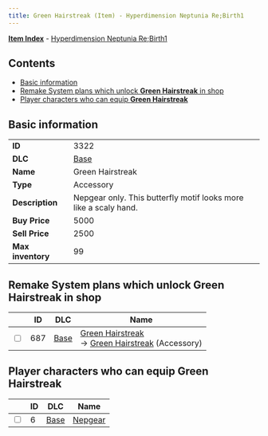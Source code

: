 ```yaml
---
title: Green Hairstreak (Item) - Hyperdimension Neptunia Re;Birth1
---
```


[**Item Index**](/neptunia/rb1/item/index.html) - [Hyperdimension Neptunia Re;Birth1](/neptunia/rb1)

## Contents

- [Basic information](#basic-information)
- [Remake System plans which unlock **Green Hairstreak** in shop](#remake-system-plans-which-unlock-green-hairstreak-in-shop)
- [Player characters who can equip **Green Hairstreak**](#player-characters-who-can-equip-green-hairstreak)
## Basic information

|   |   |
| -- | -- |
| **ID** | 3322 |
| **DLC** | [Base](/neptunia/rb1/dlc/1-base.html) |
| **Name** | Green Hairstreak |
| **Type** | Accessory |
| **Description** | Nepgear only. This butterfly motif looks more like a scaly hand. |
| **Buy Price** | 5000 |
| **Sell Price** | 2500 |
| **Max inventory** | 99 |


## Remake System plans which unlock **Green Hairstreak** in shop

|    | ID | DLC | Name |
| -- | -- | --- | ---- |
| <input type="checkbox" id="rb1-remake-1-687" class="trackbox" /> | 687 | [Base](/neptunia/rb1/dlc/1-base.html) | [Green Hairstreak](/neptunia/rb1/remake/1-687-green-hairstreak.html)<br /> → [Green Hairstreak](/neptunia/rb1/item/1-3322-green-hairstreak.html) (Accessory) |


## Player characters who can equip **Green Hairstreak**

|    | ID | DLC | Name |
| -- | -- | --- | ---- |
| <input type="checkbox" id="rb1-player-1-6" class="trackbox" /> | 6 | [Base](/neptunia/rb1/dlc/1-base.html) | [Nepgear](/neptunia/rb1/player/1-6-nepgear.html) |
